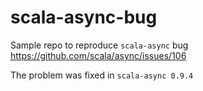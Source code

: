 # scala-async-bug
Sample repo to reproduce `scala-async` bug https://github.com/scala/async/issues/106

The problem was fixed in `scala-async 0.9.4`
